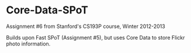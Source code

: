 Core-Data-SPoT
==============

Assignment #6 from Stanford's CS193P course, Winter 2012-2013

Builds upon Fast SPoT (Assignment #5), but uses Core Data to store Flickr photo information.
